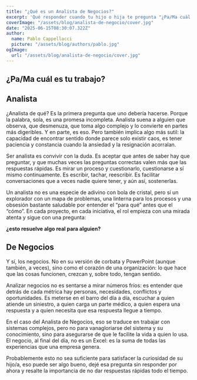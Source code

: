 ```yaml
---
title: "¿Qué es un Analista de Negocios?"
excerpt: 'Qué responder cuando tu hijo o hija te pregunta "¿Pa/Ma cuál es tu trabajo?"'
coverImage: "/assets/blog/analista-de-negocio/cover.jpg"
date: "2025-06-15T08:30:07.322Z"
author:
  name: Pablo Cappellacci
  picture: "/assets/blog/authors/pablo.jpg"
ogImage:
  url: "/assets/blog/analista-de-negocio/cover.jpg"
---
```


## ¿Pa/Ma cuál es tu trabajo?

## Analista

¿Analista de qué? Es la primera pregunta que uno debería hacerse. Porque la palabra, sola, es una promesa incompleta. Analista suena a alguien que observa, que desmenuza, que toma algo complejo y lo convierte en partes más digeribles. Y en parte, es eso. Pero también implica algo más sutil: la capacidad de encontrar sentido donde parece solo existir caos, es tener paciencia y constancia cuando la ansiedad y la resignación acorralan.

Ser analista es convivir con la duda. Es aceptar que antes de saber hay que preguntar, y que muchas veces las preguntas correctas valen más que las respuestas rápidas. Es mirar un proceso y cuestionarlo, cuestionarse a sí mismo continuamente. Es escribir, tachar, reescribir. Es facilitar conversaciones que a veces nadie quiere tener, y aún así, sostenerlas.

Un analista no es una especie de adivino con bola de cristal, pero sí un explorador con un mapa de problemas, una linterna para los procesos y una obsesión bastante saludable por entender el “para qué” antes que el “cómo”. En cada proyecto, en cada iniciativa, el rol empieza con una mirada atenta y sigue con una pregunta: 

**¿esto resuelve algo real para alguien?**

## De Negocios

Y sí, los negocios. No en su versión de corbata y PowerPoint (aunque también, a veces), sino como el corazón de una organización: lo que hace que las cosas funcionen, crezcan y, sobre todo, tengan sentido.

Analizar negocios no es sentarse a mirar números fríos: es entender que detrás de cada métrica hay personas, necesidades, conflictos y oportunidades. Es meterse en el barro del día a día, escuchar a quien atiende un siniestro, a quien carga un parte médico, a quien espera una respuesta y a quien necesita que esa respuesta llegue a tiempo.

En el caso del Analista de Negocios, eso se traduce en trabajar con sistemas complejos, pero no para vanagloriarse del sistema y su conocimiento, sino para asegurarse de que le facilite la vida a quien lo usa. El negocio, al final del día, no es un Excel: es la suma de todas las experiencias que una empresa genera.

Probablemente esto no sea suficiente para satisfacer la curiosidad de su hijo/a, eso puede ser algo bueno, dejé esa pregunta sin responder por ahora y resalte la importancia de no dar respuestas rápidas todo el tiempo.
